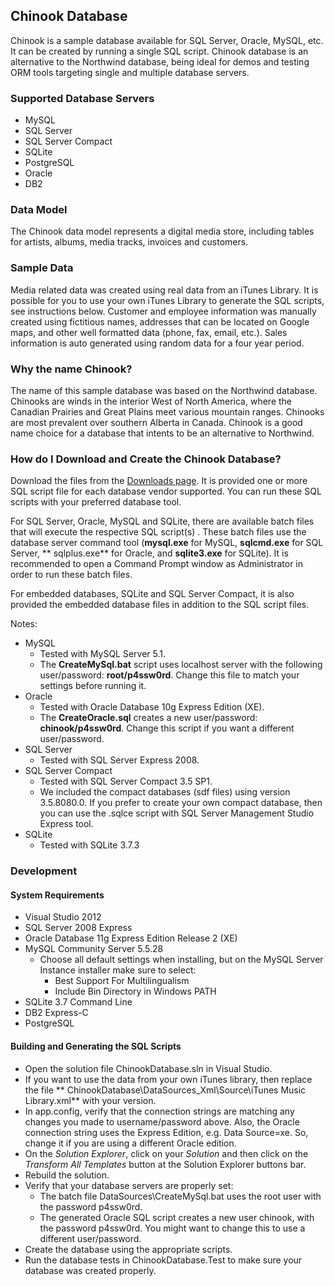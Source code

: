 ## Chinook Database

Chinook is a sample database available for SQL Server, Oracle, MySQL, etc. It can be created by running a single SQL
script. Chinook database is an alternative to the Northwind database, being ideal for demos and testing ORM tools
targeting single and multiple database servers.

### Supported Database Servers

* MySQL
* SQL Server
* SQL Server Compact
* SQLite
* PostgreSQL
* Oracle
* DB2

### Data Model

The Chinook data model represents a digital media store, including tables for artists, albums, media tracks, invoices
and customers.

### Sample Data

Media related data was created using real data from an iTunes Library. It is possible for you to use your own iTunes
Library to generate the SQL scripts, see instructions below.
Customer and employee information was manually created using fictitious names, addresses that can be located on Google
maps, and other well formatted data (phone, fax, email, etc.).
Sales information is auto generated using random data for a four year period.

### Why the name Chinook?

The name of this sample database was based on the Northwind database. Chinooks are winds in the interior West of North
America, where the Canadian Prairies and Great Plains meet various mountain ranges. Chinooks are most prevalent over
southern Alberta in Canada. Chinook is a good name choice for a database that intents to be an alternative to Northwind.

### How do I Download and Create the Chinook Database?

Download the files from the [Downloads page](ChinookDatabase/DataSources). It is provided one or more SQL script file
for each database vendor supported. You can run these SQL scripts with your preferred database tool.

For SQL Server, Oracle, MySQL and SQLite, there are available batch files that will execute the respective SQL script(s)
. These batch files use the database server command tool (**mysql.exe** for MySQL, **sqlcmd.exe** for SQL Server, **
sqlplus.exe** for Oracle, and **sqlite3.exe** for SQLite). It is recommended to open a Command Prompt window as
Administrator in order to run these batch files.

For embedded databases, SQLite and SQL Server Compact, it is also provided the embedded database files in addition to
the SQL script files.

Notes:

* MySQL
    * Tested with MySQL Server 5.1.
    * The **CreateMySql.bat** script uses localhost server with the following user/password: **root/p4ssw0rd**. Change
      this file to match your settings before running it.
* Oracle
    * Tested with Oracle Database 10g Express Edition (XE).
    * The **CreateOracle.sql** creates a new user/password: **chinook/p4ssw0rd**. Change this script if you want a
      different user/password.
* SQL Server
    * Tested with SQL Server Express 2008.
* SQL Server Compact
    * Tested with SQL Server Compact 3.5 SP1.
    * We included the compact databases (sdf files) using version 3.5.8080.0. If you prefer to create your own compact
      database, then you can use the .sqlce script with SQL Server Management Studio Express tool.
* SQLite
    * Tested with SQLite 3.7.3

### Development

#### System Requirements

* Visual Studio 2012
* SQL Server 2008 Express
* Oracle Database 11g Express Edition Release 2 (XE)
* MySQL Community Server 5.5.28
    * Choose all default settings when installing, but on the MySQL Server Instance installer make sure to select:
        * Best Support For Multilingualism
        * Include Bin Directory in Windows PATH
* SQLite 3.7 Command Line
* DB2 Express-C
* PostgreSQL

#### Building and Generating the SQL Scripts

* Open the solution file ChinookDatabase.sln in Visual Studio.
* If you want to use the data from your own iTunes library, then replace the file **
  ChinookDatabase\DataSources\_Xml\Source\iTunes Music Library.xml** with your version.
* In app.config, verify that the connection strings are matching any changes you made to username/password above. Also,
  the Oracle connection string uses the Express Edition, e.g. Data Source=xe. So, change it if you are using a different
  Oracle edition.
* On the *Solution Explorer*, click on your *Solution* and then click on the *Transform All Templates* button at the
  Solution Explorer buttons bar.
* Rebuild the solution.
* Verify that your database servers are properly set:
    * The batch file DataSources\CreateMySql.bat uses the root user with the password p4ssw0rd.
    * The generated Oracle SQL script creates a new user chinook, with the password p4ssw0rd. You might want to change
      this to use a different user/password.
* Create the database using the appropriate scripts.
* Run the database tests in ChinookDatabase.Test to make sure your database was created properly.
